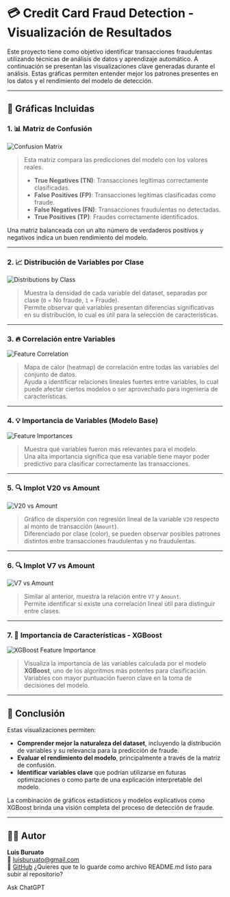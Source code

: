 # 💳 Credit Card Fraud Detection - Visualización de Resultados

Este proyecto tiene como objetivo identificar transacciones fraudulentas utilizando técnicas de análisis de datos y aprendizaje automático. A continuación se presentan las visualizaciones clave generadas durante el análisis. Estas gráficas permiten entender mejor los patrones presentes en los datos y el rendimiento del modelo de detección.

---

## 📌 Gráficas Incluidas

### 1. 📊 Matriz de Confusión

![Confusion Matrix](images/confusion_matrix.png)

> Esta matriz compara las predicciones del modelo con los valores reales.  
> - **True Negatives (TN)**: Transacciones legítimas correctamente clasificadas.  
> - **False Positives (FP)**: Transacciones legítimas clasificadas como fraude.  
> - **False Negatives (FN)**: Transacciones fraudulentas no detectadas.  
> - **True Positives (TP)**: Fraudes correctamente identificados.

Una matriz balanceada con un alto número de verdaderos positivos y negativos indica un buen rendimiento del modelo.

---

### 2. 📈 Distribución de Variables por Clase

![Distributions by Class](images/distributions_by_class.png)

> Muestra la densidad de cada variable del dataset, separadas por clase (`0` = No fraude, `1` = Fraude).  
> Permite observar qué variables presentan diferencias significativas en su distribución, lo cual es útil para la selección de características.

---

### 3. 🔥 Correlación entre Variables

![Feature Correlation](images/feature_correlation.png)

> Mapa de calor (heatmap) de correlación entre todas las variables del conjunto de datos.  
> Ayuda a identificar relaciones lineales fuertes entre variables, lo cual puede afectar ciertos modelos o ser aprovechado para ingeniería de características.

---

### 4. 💡 Importancia de Variables (Modelo Base)

![Feature Importances](images/feature_importances.png)

> Muestra qué variables fueron más relevantes para el modelo.  
> Una alta importancia significa que esa variable tiene mayor poder predictivo para clasificar correctamente las transacciones.

---

### 5. 🔍 lmplot V20 vs Amount

![V20 vs Amount](images/v20_amount_lmplot.png)

> Gráfico de dispersión con regresión lineal de la variable `V20` respecto al monto de transacción (`Amount`).  
> Diferenciado por clase (color), se pueden observar posibles patrones distintos entre transacciones fraudulentas y no fraudulentas.

---

### 6. 🔍 lmplot V7 vs Amount

![V7 vs Amount](images/v7_amount_lmplot.png)

> Similar al anterior, muestra la relación entre `V7` y `Amount`.  
> Permite identificar si existe una correlación lineal útil para distinguir entre clases.

---

### 7. 🌲 Importancia de Características - XGBoost

![XGBoost Feature Importance](images/xgboost_feature_importance.png)

> Visualiza la importancia de las variables calculada por el modelo **XGBoost**, uno de los algoritmos más potentes para clasificación.  
> Variables con mayor puntuación fueron clave en la toma de decisiones del modelo.

---

## 📌 Conclusión

Estas visualizaciones permiten:

- **Comprender mejor la naturaleza del dataset**, incluyendo la distribución de variables y su relevancia para la predicción de fraude.
- **Evaluar el rendimiento del modelo**, principalmente a través de la matriz de confusión.
- **Identificar variables clave** que podrían utilizarse en futuras optimizaciones o como parte de una explicación interpretable del modelo.

La combinación de gráficos estadísticos y modelos explicativos como XGBoost brinda una visión completa del proceso de detección de fraude.

---

## 👨‍💻 Autor

**Luis Buruato**  
📧 luisburuato@gmail.com  
🔗 [GitHub](https://github.com/LuisBuruato)
¿Quieres que te lo guarde como archivo README.md listo para subir al repositorio?









Ask ChatGPT

